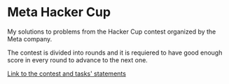# Meta Hacker Cup

My solutions to problems from the Hacker Cup contest organized by the Meta company.

The contest is divided into rounds and it is requiered to have good enough score in every round to advance to the next one.

[Link to the contest and tasks' statements](https://www.facebook.com/codingcompetitions/hacker-cup)
